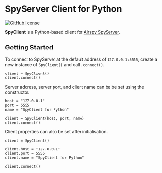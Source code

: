 # SpyServer Client for Python

[![GitHub license](https://img.shields.io/github/license/sam210723/spyclient.svg)](https://github.com/sam210723/spyclient/master/LICENSE)

**SpyClient** is a Python-based client for [Airspy SpyServer](https://airspy.com).


## Getting Started
To connect to SpyServer at the default address of ``127.0.0.1:5555``, create a new instance of ``SpyClient()`` and call ``.connect()``.

```
client = SpyClient()
client.connect()
```

Server address, server port, and client name can be be set using the constructor.

```
host = "127.0.0.1"
port = 5555
name = "SpyClient for Python"

client = SpyClient(host, port, name)
client.connect()
```

Client properties can also be set after initialisation.

```
client = SpyClient()

client.host = "127.0.0.1"
client.port = 5555
client.name = "SpyClient for Python"

client.connect()
```
